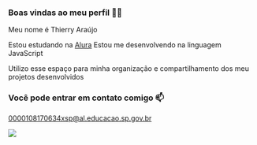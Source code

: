 ### Boas vindas ao meu perfil 💙💙

Meu nome é Thierry Araújo

Estou estudando na [Alura](https://www.alura.com.br)
Estou me desenvolvendo na linguagem JavaScript

Utilizo esse espaço para minha organização e compartilhamento dos meu projetos desenvolvidos  

### Você pode entrar em contato comigo 📫
0000108170634xsp@al.educacao.sp.gov.br


![](https://media1.tenor.com/m/pEtNvfQDC6wAAAAC/tanjiro.gif)
